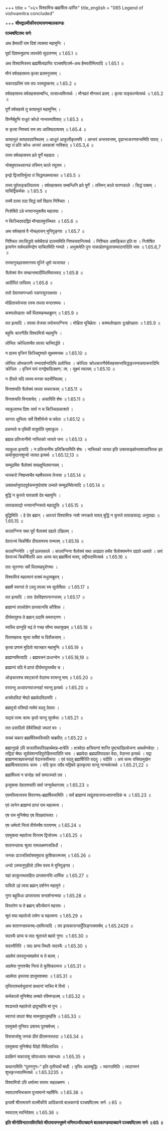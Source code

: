 +++
title = "०६५ विश्वामित्र-ब्रह्मर्षित्व-प्राप्तिः"
title_english = "065 Legend of vishvamitra concluded"

+++
**श्रीमद्वाल्मीकीयरामायणम्बालकाण्डः**

**पञ्चषष्टितमः सर्गः**

अथ हैमवतीं राम दिशं त्यक्त्वा महामुनिः ।

पूर्वां दिशमनुप्राप्य तपस्तेपे सुदारुणम् ॥ 1.65.1 ॥

अथ विश्वामित्रस्य ब्रह्मर्षित्वप्राप्तिः पञ्चषष्टितमे–अथ हैमवतीमित्यादि ॥ 1.65.1 ॥

मौनं वर्षसहस्रस्य कृत्वा व्रतमनुत्तमम् ।

चकाराप्रतिमं राम तपः परमदुष्करम् ॥ 1.65.2 ॥

वर्षसहस्रस्य वर्षसहस्रसम्बन्धि, तत्साध्यमित्यर्थः । मौनव्रतं मौनरूपं व्रतम् । कृत्वा सङ्कल्प्येत्यर्थः ॥ 1.65.2 ॥

पूर्णे वर्षसहस्रे तु काष्ठभूतं महामुनिम् ।

विघ्नैर्बहुभि राधूतं क्रोधो नान्तरमाविशत् ॥ 1.65.3 ॥

स कृत्वा निश्चयं राम तप आतिष्ठदव्ययम् ॥ 1.65.4 ॥

काष्ठभूतं काष्ठवदवस्थितम् ॥ आधूतं आकुलीकृतमपि । आन्तरं अन्तरवन्तम्, दृढान्तःकरणवन्तमिति यावत् । यद्वा तं प्रति क्रोधः अन्तरं अवकाशं नाविशत् ॥ 1.65.3,4 ॥

तस्य वर्षसहस्रस्य व्रते पूर्णे महाव्रतः ।

भोक्तुमारब्धवानन्नं तस्मिन् काले रघूत्तम ।

इन्द्रो द्विजातिर्भूत्वा तं सिद्धमन्नमयाचत ॥ 1.65.5 ॥

तस्य पूर्वसङ्कल्पितस्य । वर्षसहस्रस्य सम्बन्धिनि व्रते पूर्णे । तस्मिन् काले पारणकाले । सिद्धं पक्वम् । याचिर्द्विकर्मकः ॥ 1.65.5 ॥

तस्मै दत्त्वा तदा सिद्धं सर्वं विप्राय निश्चितः ।

निःशेषिते ऽन्ने भगवानभुक्त्वैव महातपाः ।

न किञ्चिदवदद्विप्रं मौनव्रतमुपस्थितः ॥ 1.65.6 ॥

अथ वर्षसहस्रं वै नोच्छ्वसन् मुनिपुङ्गवः ॥ 1.65.7 ॥

निश्चितः तपःसिद्धये सर्वथैवान्नं दातव्यमिति निश्चयवानित्यर्थः । निश्चितः अशङ्कित इति वा । निःशेषित इत्यनेन सर्वमन्नमिन्द्रेण याचितमिति गम्यते । अभुक्त्वेति पुनः पाकार्हतण्डुलासम्पादनादिति भावः ॥ 1.65.6,7 ॥

तस्यानुच्छ्वसमानस्य मूर्ध्नि धूमो व्यजायत ।

त्रैलोक्यं येन सम्भ्रान्तमादीपितमिवाभवत् ॥ 1.65.8 ॥

आदीपितं तापितम् ॥ 1.65.8 ॥

ततो देवास्सगन्धर्वाः पन्नगासुरराक्षसाः ।

मोहितास्तेजसा तस्य तपसा मन्दरश्मयः ।

कश्मलोपहताः सर्वे पितामहमथाब्रुवन् ॥ 1.65.9 ॥

तत इत्यादि । तपसा तेजसा तपोरूपाग्निना । मोहिता मूर्च्छिताः । कश्मलोपहताः दुःखोपहताः ॥ 1.65.9 ॥

बहुभिः कारणैर्देव विश्वामित्रो महामुनिः ।

लोभितः क्रोधितश्चैव तपसा चाभिवर्द्धते ।

न ह्यस्य वृजिनं किञ्चिद्दृश्यते सूक्ष्ममप्यथ ॥ 1.65.10 ॥

लोभितः लोभकारणैः रम्भादर्शनादिभिः प्रलोभितः । क्रोधितः क्रोधकारणैर्वर्षसहस्रान्तसिद्धकृत्स्नान्नयाचनादिभिः क्रोधितः । वृजिनं पापं रागद्वेषादिलक्षण्ाम् । सूक्ष्मं स्वल्पम् ॥ 1.65.10 ॥

न दीयते यदि त्वस्य मनसा यदभीप्सितम् ।

विनाशयति त्रैलोक्यं तपसा सचराचरम् ॥ 1.65.11 ॥

विनाशयति विनाशयेत् । असाविति शेषः ॥ 1.65.11 ॥

व्याकुलाश्च दिशः सर्वा न च किञ्चित्प्रकाशते ।

सागराः क्षुभिताः सर्वे विशीर्यन्ते च पर्वताः ॥ 1.65.12 ॥

प्रकम्पते च पृथिवी वायुर्वाति भृशाकुलः ।

ब्रह्मन्न प्रतिजानीमो नास्तिको जायते जनः ॥ 1.65.13 ॥

व्याकुला इत्यादि । न प्रतिजानीमः प्रतिक्रियामिति शेषः । नास्तिको जायत इति उक्तसङ्क्षोभवशान्नास्तिक इव कर्मानुष्ठानशून्यो जायत इत्यर्थः ॥ 1.65.12,13 ॥

सम्मूढमिव त्रैलोक्यं सम्प्रक्षुभितमानसम् ।

भास्करो निष्प्रभश्चैव महर्षेस्तस्य तेजसा ॥ 1.65.14 ॥

उक्तार्थानुवादपूर्वकमनुष्ठेयांश उच्यते सम्मूढमिवेत्यादि ॥ 1.65.14 ॥

बुद्धिं न कुरुते यावन्नाशे देव महामुनिः ।

तावत्प्रसाद्यो भगवानग्निरूपो महाद्युतिः ॥ 1.65.15 ॥

बुद्धिमिति । हे देव ब्रह्मन् । अतःपरं विश्वामित्रः नाशे जगत्क्षये यावत् बुद्धिं न कुरुते तावत्प्रसाद्यः अनुग्राह्यः ॥ 1.65.15 ॥

कालाग्निना यथा पूर्वं त्रैलाक्यं दह्यते ऽखिलम् ।

देवराज्यं चिकीर्षेत दीयतामस्य यन्मतम् ॥ 1.65.16 ॥

कालाग्निनेति । पूर्वं प्रलयकाले । कालाग्निना त्रैलोक्यं यथा अदह्यत तथैव त्रैलोक्यमनेन दह्यते धक्ष्यते । अयं देवराज्यं चिकीर्षेतापि अतः अस्य यत् ब्रह्मर्षित्वं मतम्, तद्दीयतामित्यर्थः ॥ 1.65.16 ॥

ततः सुरगणाः सर्वे पितामहपुरोगमाः ।

विश्वामित्रं महात्मानं वाक्यं मधुरमब्रुवन् ।

ब्रह्मर्षे स्वागतं ते ऽस्तु तपसा स्म सुतोषिताः ॥ 1.65.17 ॥

तत इत्यादि । ततः देवविज्ञापनानन्तरम् ॥ 1.65.17 ॥

ब्राह्मण्यं तपसोग्रेण प्राप्तवानसि कौशिक ।

दीर्घमायुश्च ते ब्रह्मन् ददामि समरुद्गणः ।

स्वस्ति प्राप्नुहि भद्रं ते गच्छ सौम्य यथासुखम् ॥ 1.65.18 ॥

पितामहवचः श्रुत्वा सर्वेषां च दिवौकसाम् ।

कृत्वा प्रणामं मुदितो व्याजहार महामुनिः ॥ 1.65.19 ॥

ब्राह्मण्यमित्यादि । ब्रह्मवचनं प्राधान्येन ॥ 1.65.18,19 ॥

ब्राह्मण्यं यदि मे प्राप्तं दीर्घमायुस्तथैव च ।

ओङ्कारश्च वषट्कारो वेदाश्च वरयन्तु माम् ॥ 1.65.20 ॥

वरयन्तु अध्यापनयाजनार्हा भवन्तु इत्यर्थः ॥ 1.65.20 ॥

क्षत्रवेदविदां श्रेष्ठो ब्रह्मवेदविदामपि ।

ब्रह्मपुत्रो वसिष्ठो मामेवं वदतु देवताः ।

यद्ययं परमः कामः कृतो यान्तु सुरर्षभाः ॥ 1.65.21 ॥

ततः प्रसादितो देवैर्वसिष्ठो जपतां वरः ।

सख्यं चकार ब्रह्मर्षिरेवमस्त्विति चाब्रवीत् ॥ 1.65.22 ॥

ब्रह्मानुग्रहे ऽपि सजातीयपरिग्रहार्थमाह–क्षत्रेति । क्षत्रवेदाः क्षत्रियाणां शान्ति पुष्ट्यादिप्रयोजना आथर्वणवेदाः । तद्विदां श्रेष्ठः सूर्यवंशानादिपुरोहितत्वादिति भावः । ब्रह्मवेदाः ब्रह्मप्रतिपादका वेदाः, वेदान्ता इत्यर्थः । यद्वा ब्राह्मणमात्रप्रवचनार्हा वेदास्त्रयीरूपाः । एवं वदतु ब्रह्मर्षिरिति वदतु । यदीति । अयं कामः वसिष्ठमुखेन ब्रह्मर्षित्ववादरूपः कामः । यदि कृतः तदैव मद्विषये कृतकृत्या यान्तु नान्यथेत्यर्थः ॥ 1.65.21,22 ॥

ब्रह्मर्षिस्त्वं न सन्देहः सर्वं सम्पत्स्यते तव ।

इत्युक्त्वा देवताश्चापि सर्वा जग्मुर्यथागतम् ॥ 1.65.23 ॥

एवमस्त्वित्यस्य विवरणम्–ब्रह्मर्षिस्त्वमिति । सर्वं ब्राह्मण्यं त्वद्वृतयाजनाध्यापनादिकं च ॥ 1.65.23 ॥

एवं त्वनेन ब्राह्मण्यं प्राप्तं राम महात्मना ।

एष राम मुनिश्रेष्ठ एष विग्रहवांस्तपः ।

एष धर्मपरो नित्यं वीर्यस्यैष परायणम् ॥ 1.65.24 ॥

एवमुक्त्वा महातेजा विरराम द्विजोत्तमः ॥ 1.65.25 ॥

शतानन्दवचः श्रुत्वा रामलक्ष्मणसन्निधौ ।

जनकः प्राञ्जलिर्वाक्यमुवाच कुशिकात्मजम् ॥ 1.65.26 ॥

धन्यो ऽस्म्यनुगृहीतो ऽस्मि यस्य मे मुनिपुङ्गव ।

यज्ञं काकुत्स्थसहितः प्राप्तवानसि धार्मिक ॥ 1.65.27 ॥

पावितो ऽहं त्वया ब्रह्मन् दर्शनेन महामुने ।

गुणा बहुविधाः प्राप्तास्तव सन्दर्शनान्मया ॥ 1.65.28 ॥

विस्तरेण च ते ब्रह्मन् कीर्त्यमानं महत्तपः ।

श्रुतं मया महातेजो रामेण च महात्मना ॥ 1.65.29 ॥

अथ शतानन्दवचनम्–एवमित्यादि । तप इत्यकारान्तपुँलिङ्गत्वमार्षम् ॥ 1.65.2429 ॥

सदस्यैः प्राप्य च सदः श्रुतास्ते बहवो गुणाः ॥ 1.65.30 ॥

सदस्यैरिति । सदः प्राप्य स्थितैः सदस्यैः ॥ 1.65.30 ॥

अप्रमेयं तपस्तुभ्यमप्रमेयं च ते बलम् ।

अप्रमेया गुणाश्चैव नित्यं ते कुशिकात्मज ॥ 1.65.31 ॥

अप्रमेयाः इयत्तया ज्ञातुमशक्याः ॥ 1.65.31 ॥

तृप्तिराश्चर्यभूतानां कथानां नास्ति मे विभो ।

कर्मकालो मुनिश्रेष्ठ लम्बते रविमण्डलम् ॥ 1.65.32 ॥

श्वःप्रभाते महातेजो द्रष्टुमर्हसि मां पुनः ।

स्वागतं तपतां श्रेष्ठ मामनुज्ञातुमर्हसि ॥ 1.65.33 ॥

एवमुक्तो मुनिवरः प्रशस्य पुरुषर्षभम् ।

विससर्जाशु जनकं प्रीतं प्रीतमनास्तदा ॥ 1.65.34 ॥

एवमुक्त्वा मुनिश्रेष्ठं वैदेहो मिथिलाधिपः ।

प्रदक्षिणं चकाराशु सोपाध्यायः सबान्धवः ॥ 1.65.35 ॥

कथानामिति “पुरणगुण–” इति तृतीयार्थे षष्ठी । तृप्तिः अलम्बुद्धिः । स्वागतमिति । त्वदागमनं शुभकृज्जातमित्यर्थः ॥ 1.65.3235 ॥

विश्वामित्रो ऽपि धर्मात्मा सरामः सहलक्ष्मणः ।

स्ववाटमभिचक्राम पूज्यमानो महर्षिभिः ॥ 1.65.36 ॥

इत्यार्षे श्रीरामायणे वाल्मीकीये आदिकाव्ये बालकाण्डे पञ्चषष्टितमः सर्गः ॥ 65 ॥

स्ववाटम् स्वनिवेशम् ॥ 1.65.36 ॥

**इति श्रीगोविन्दराजविरचिते श्रीरामायणभूषणे मणिमञ्जीराख्याने बालकाण्डव्याख्याने पञ्चषष्टितमः सर्गः ॥ 65 ॥**
